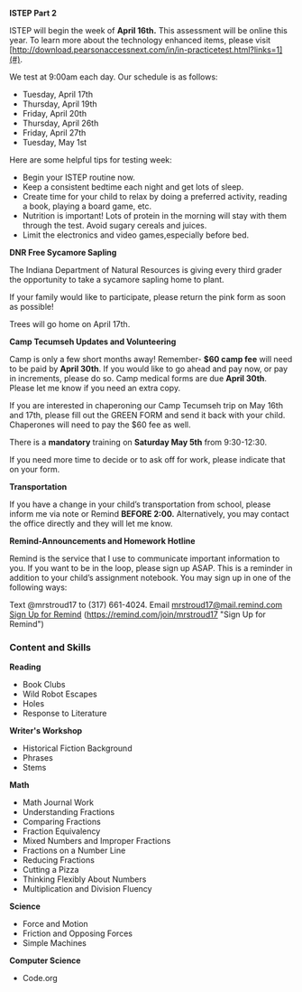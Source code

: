 **ISTEP Part 2**

ISTEP will begin the week of **April 16th.** This assessment will be online this year. To learn more about the technology enhanced items, please visit [http://download.pearsonaccessnext.com/in/in-practicetest.html?links=1](#). 

We test at 9:00am each day. Our schedule is as follows: 
* Tuesday, April 17th
* Thursday, April 19th
* Friday, April 20th
* Thursday, April 26th
* Friday, April 27th
* Tuesday, May 1st

Here are some helpful tips for testing week:
* Begin your ISTEP routine now.
* Keep a consistent bedtime each night and get lots of sleep.
* Create time for your child to relax by doing a preferred activity, reading a book, playing a board game, etc.
* Nutrition is important! Lots of protein in the morning will stay with them through the test. Avoid sugary cereals and juices.
* Limit the electronics and video games,especially before bed.

**DNR Free Sycamore Sapling**

The Indiana Department of Natural Resources is giving every third grader the opportunity to take a sycamore sapling home to plant. 

If your family would like to participate, please return the pink form as soon as possible!

Trees will go home on April 17th. 

**Camp Tecumseh Updates and Volunteering**

Camp is only a few short months away! Remember- **$60 camp fee** will need to be paid by **April 30th**. If you would like to go ahead and pay now, or pay in increments, please do so.  Camp medical forms are due **April 30th**. Please let me know if you need an extra copy.

If you are interested in chaperoning our Camp Tecumseh trip on May 16th and 17th, please fill out the GREEN FORM and send it back with your child. Chaperones will need to pay the $60 fee as well. 

There is a **mandatory** training on **Saturday May 5th** from 9:30-12:30.

If you need more time to decide or to ask off for work, please indicate that on your form.

**Transportation**

If you have a change in your child’s transportation from school, please inform me via note or Remind **BEFORE 2:00.** Alternatively, you may contact the office directly and they will let me know.

**Remind-Announcements and Homework Hotline**

Remind is the service that I use to communicate important information to you. If you want to be in the loop, please sign up ASAP. This is a reminder in addition to your child’s assignment notebook. You may sign up in one of the following ways:

Text @mrstroud17 to (317) 661-4024.
Email mrstroud17@mail.remind.com
[Sign Up for Remind](#) (https://remind.com/join/mrstroud17 "Sign Up for Remind")

### Content and Skills

**Reading**
* Book Clubs
* Wild Robot Escapes
* Holes
* Response to Literature

**Writer's Workshop** 
* Historical Fiction Background
* Phrases
* Stems

**Math**
* Math Journal Work
* Understanding Fractions
* Comparing Fractions
* Fraction Equivalency
* Mixed Numbers and Improper Fractions
* Fractions on a Number Line
* Reducing Fractions
* Cutting a Pizza
* Thinking Flexibly About Numbers
* Multiplication and Division Fluency

**Science**
* Force and Motion
* Friction and Opposing Forces
* Simple Machines

**Computer Science**
* Code.org
